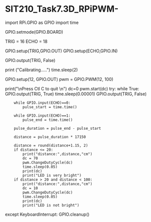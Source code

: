 # SIT210_Task7.3D_RPiPWM-
import RPi.GPIO as GPIO
import time

GPIO.setmode(GPIO.BOARD)

TRIG = 16
ECHO = 18

GPIO.setup(TRIG,GPIO.OUT)
GPIO.setup(ECHO,GPIO.IN)

GPIO.output(TRIG, False)

print ("Calibrating.....")
time.sleep(2)

GPIO.setup(12, GPIO.OUT)
pwm = GPIO.PWM(12, 100)

print("\nPress Ctl C to quit \n")
dc=0
pwm.start(dc)
try:
    while True:
        GPIO.output(TRIG, True)
        time.sleep(0.00001)
        GPIO.output(TRIG, False)

        while GPIO.input(ECHO)==0:
            pulse_start = time.time()

        while GPIO.input(ECHO)==1:
            pulse_end = time.time()

        pulse_duration = pulse_end - pulse_start

        distance = pulse_duration * 17150

        distance = round(distance+1.15, 2)
        if distance <= 20: 
            print("distance:",distance,"cm")
            dc = 70
            pwm.ChangeDutyCycle(dc)
            time.sleep(0.05)
            print(dc)
            print("LED is very bright")
        if distance > 20 and distance < 100:
            print("distance:",distance,"cm")
            dc = 10
            pwm.ChangeDutyCycle(dc)
            time.sleep(0.05)
            print(dc)
            print("LED is not bright")
except KeyboardInterrupt:
    GPIO.cleanup()
